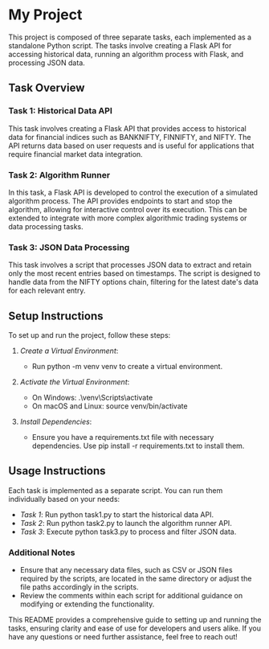 # My Project

This project is composed of three separate tasks, each implemented as a standalone Python script. The tasks involve creating a Flask API for accessing historical data, running an algorithm process with Flask, and processing JSON data.

## Task Overview

### Task 1: Historical Data API
This task involves creating a Flask API that provides access to historical data for financial indices such as BANKNIFTY, FINNIFTY, and NIFTY. The API returns data based on user requests and is useful for applications that require financial market data integration.

### Task 2: Algorithm Runner
In this task, a Flask API is developed to control the execution of a simulated algorithm process. The API provides endpoints to start and stop the algorithm, allowing for interactive control over its execution. This can be extended to integrate with more complex algorithmic trading systems or data processing tasks.

### Task 3: JSON Data Processing
This task involves a script that processes JSON data to extract and retain only the most recent entries based on timestamps. The script is designed to handle data from the NIFTY options chain, filtering for the latest date's data for each relevant entry.

## Setup Instructions

To set up and run the project, follow these steps:

1. *Create a Virtual Environment*:
   - Run python -m venv venv to create a virtual environment.

2. *Activate the Virtual Environment*:
   - On Windows: .\venv\Scripts\activate
   - On macOS and Linux: source venv/bin/activate

3. *Install Dependencies*:
   - Ensure you have a requirements.txt file with necessary dependencies. Use pip install -r requirements.txt to install them.

## Usage Instructions

Each task is implemented as a separate script. You can run them individually based on your needs:

- *Task 1*: Run python task1.py to start the historical data API.
- *Task 2*: Run python task2.py to launch the algorithm runner API.
- *Task 3*: Execute python task3.py to process and filter JSON data.

### Additional Notes

- Ensure that any necessary data files, such as CSV or JSON files required by the scripts, are located in the same directory or adjust the file paths accordingly in the scripts.
- Review the comments within each script for additional guidance on modifying or extending the functionality.

This README provides a comprehensive guide to setting up and running the tasks, ensuring clarity and ease of use for developers and users alike. If you have any questions or need further assistance, feel free to reach out!
